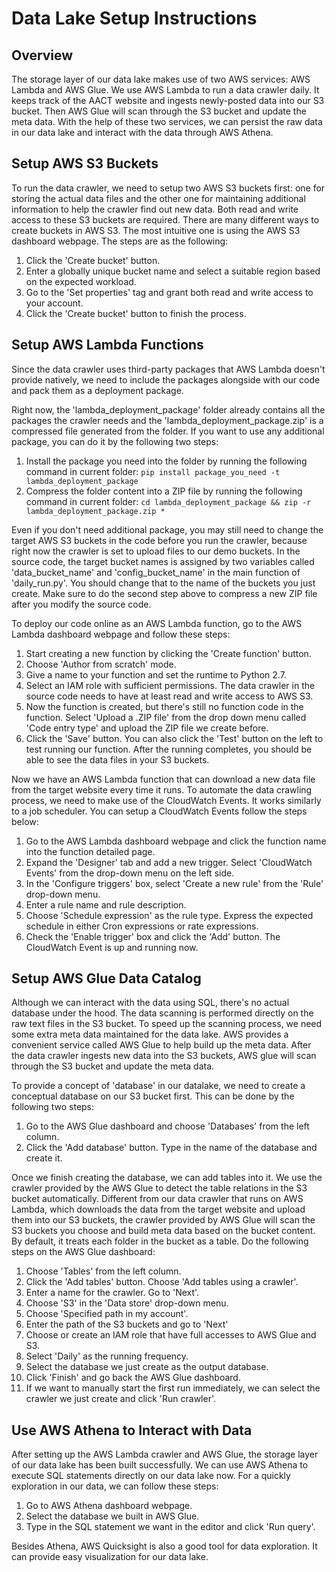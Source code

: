 # Data Lake Setup Instructions

## Overview
The storage layer of our data lake makes use of two AWS services: AWS Lambda and AWS Glue. We use AWS Lambda to run a data crawler daily. It keeps track of the AACT website and ingests newly-posted data into our S3 bucket. Then AWS Glue will scan through the S3 bucket and update the meta data. With the help of these two services, we can persist the raw data in our data lake and interact with the data through AWS Athena.

## Setup AWS S3 Buckets
To run the data crawler, we need to setup two AWS S3 buckets first: one for storing the actual data files and the other one for maintaining additional information to help the crawler find out new data. Both read and write access to these S3 buckets are required. There are many different ways to create buckets in AWS S3. The most intuitive one is using the AWS S3 dashboard webpage. The steps are as the following:

1. Click the 'Create bucket' button.
2. Enter a globally unique bucket name and select a suitable region based on the expected workload.
3. Go to the 'Set properties' tag and grant both read and write access to your account.
4. Click the 'Create bucket' button to finish the process.

## Setup AWS Lambda Functions
Since the data crawler uses third-party packages that AWS Lambda doesn't provide natively, we need to include the packages alongside with our code and pack them as a deployment package.

Right now, the 'lambda\_deployment\_package' folder already contains all the packages the crawler needs and the 'lambda\_deployment\_package.zip' is a compressed file generated from the folder. If you want to use any additional package, you can do it by the following two steps:

1. Install the package you need into the folder by running the following command in current folder: `pip install package_you_need -t lambda_deployment_package`
2. Compress the folder content into a ZIP file by running the following command in current folder: `cd lambda_deployment_package && zip -r lambda_deployment_package.zip *`

Even if you don't need additional package, you may still need to change the target AWS S3 buckets in the code before you run the crawler, because right now the crawler is set to upload files to our demo buckets. In the source code, the target bucket names is assigned by two variables called 'data\_bucket\_name' and 'config\_bucket\_name' in the main function of 'daily\_run.py'. You should change that to the name of the buckets you just create. Make sure to do the second step above to compress a new ZIP file after you modify the source code.

To deploy our code online as an AWS Lambda function, go to the AWS Lambda dashboard webpage and follow these steps:

1. Start creating a new function by clicking the 'Create function' button.
2. Choose 'Author from scratch' mode.
3. Give a name to your function and set the runtime to Python 2.7.
4. Select an IAM role with sufficient permissions. The data crawler in the source code needs to have at least read and write access to AWS S3.
5. Now the function is created, but there's still no function code in the function. Select 'Upload a .ZIP file' from the drop down menu called 'Code entry type' and upload the ZIP file we create before.
7. Click the 'Save' button. You can also click the 'Test' button on the left to test running our function. After the running completes, you should be able to see the data files in your S3 buckets.

Now we have an AWS Lambda function that can download a new data file from the target website every time it runs. To automate the data crawling process, we need to make use of the CloudWatch Events. It works similarly to a job scheduler. You can setup a CloudWatch Events follow the steps below:

1. Go to the AWS Lambda dashboard webpage and click the function name into the function detailed page.
2. Expand the 'Designer' tab and add a new trigger. Select 'CloudWatch Events' from the drop-down menu on the left side.
3. In the 'Configure triggers' box, select 'Create a new rule' from the 'Rule' drop-down menu.
4. Enter a rule name and rule description.
5. Choose 'Schedule expression' as the rule type. Express the expected schedule in either Cron expressions or rate expressions.
4. Check the 'Enable trigger' box and click the 'Add' button. The CloudWatch Event is up and running now.

## Setup AWS Glue Data Catalog
Although we can interact with the data using SQL, there's no actual database under the hood. The data scanning is performed directly on the raw text files in the S3 bucket. To speed up the scanning process, we need some extra meta data maintained for the data lake. AWS provides a convenient service called AWS Glue to help build up the meta data. After the data crawler ingests new data into the S3 buckets, AWS glue will scan through the S3 bucket and update the meta data.

To provide a concept of 'database' in our datalake, we need to create a conceptual database on our S3 bucket first. This can be done by the following two steps:

1. Go to the AWS Glue dashboard and choose 'Databases' from the left column.
2. Click the 'Add database' button. Type in the name of the database and create it.

Once we finish creating the database, we can add tables into it. We use the crawler provided by the AWS Glue to detect the table relations in the S3 bucket automatically. Different from our data crawler that runs on AWS Lambda, which downloads the data from the target website and upload them into our S3 buckets, the crawler provided by AWS Glue will scan the S3 buckets you choose  and build meta data based on the bucket content. By default, it treats each folder in the bucket as a table. Do the following steps on the AWS Glue dashboard:

1. Choose 'Tables' from the left column.
2. Click the 'Add tables' button. Choose 'Add tables using a crawler'.
3. Enter a name for the crawler. Go to 'Next'.
4. Choose 'S3' in the 'Data store' drop-down menu.
5. Choose 'Specified path in my account'.
6. Enter the path of the S3 buckets and go to 'Next'
7. Choose or create an IAM role that have full accesses to AWS Glue and S3.
8. Select 'Daily' as the running frequency.
9. Select the database we just create as the output database.
10. Click 'Finish' and go back the AWS Glue dashboard.
11. If we want to manually start the first run immediately, we can select the crawler we just create and click 'Run crawler'.

## Use AWS Athena to Interact with Data
After setting up the AWS Lambda crawler and AWS Glue, the storage layer of our data lake has been built successfully. We can use AWS Athena to execute SQL statements directly on our data lake now. For a quickly exploration in our data, we can follow these steps:

1. Go to AWS Athena dashboard webpage.
2. Select the database we built in AWS Glue.
3. Type in the SQL statement we want in the editor and click 'Run query'.

Besides Athena, AWS Quicksight is also a good tool for data exploration. It can provide easy visualization for our data lake.

